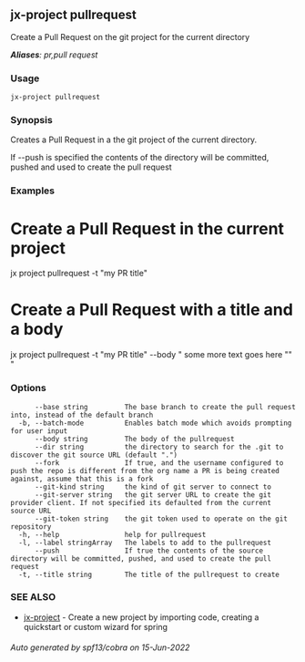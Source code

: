 ## jx-project pullrequest

Create a Pull Request on the git project for the current directory

***Aliases**: pr,pull request*

### Usage

```
jx-project pullrequest
```

### Synopsis

Creates a Pull Request in a the git project of the current directory. 

If --push is specified the contents of the directory will be committed, pushed and used to create the pull request

### Examples

  # Create a Pull Request in the current project
  jx project pullrequest -t "my PR title"
  
  
  # Create a Pull Request with a title and a body
  jx project pullrequest -t "my PR title" --body "
  some more
  text
  goes
  here
  ""
  "

### Options

```
      --base string         The base branch to create the pull request into, instead of the default branch
  -b, --batch-mode          Enables batch mode which avoids prompting for user input
      --body string         The body of the pullrequest
      --dir string          the directory to search for the .git to discover the git source URL (default ".")
      --fork                If true, and the username configured to push the repo is different from the org name a PR is being created against, assume that this is a fork
      --git-kind string     the kind of git server to connect to
      --git-server string   the git server URL to create the git provider client. If not specified its defaulted from the current source URL
      --git-token string    the git token used to operate on the git repository
  -h, --help                help for pullrequest
  -l, --label stringArray   The labels to add to the pullrequest
      --push                If true the contents of the source directory will be committed, pushed, and used to create the pull request
  -t, --title string        The title of the pullrequest to create
```

### SEE ALSO

* [jx-project](jx-project.md)	 - Create a new project by importing code, creating a quickstart or custom wizard for spring

###### Auto generated by spf13/cobra on 15-Jun-2022
